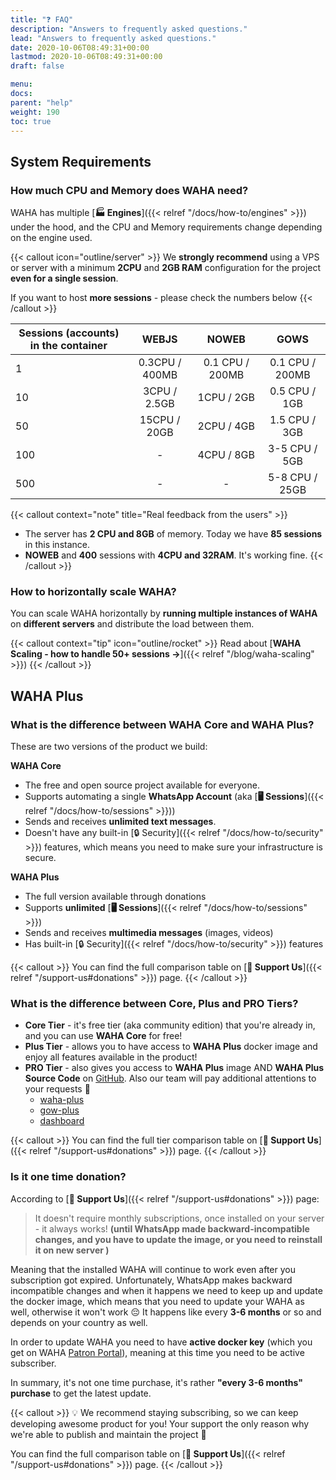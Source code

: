 ```yaml
---
title: "❓ FAQ"
description: "Answers to frequently asked questions."
lead: "Answers to frequently asked questions."
date: 2020-10-06T08:49:31+00:00
lastmod: 2020-10-06T08:49:31+00:00
draft: false

menu:
docs:
parent: "help"
weight: 190
toc: true
---
```


## System Requirements
### How much CPU and Memory does WAHA need?

WAHA has multiple [**🏭 Engines**]({{< relref "/docs/how-to/engines" >}}) under the hood, and the CPU and Memory requirements change depending on the engine used.

{{< callout icon="outline/server" >}}
We **strongly recommend** using a VPS or server with a minimum **2CPU** and **2GB RAM** configuration for the project **even for a single session**.

If you want to host **more sessions** - please check the numbers below
{{< /callout >}}


| Sessions (accounts) in the container |    **WEBJS**    |    **NOWEB**    |    **GOWS**     |
|--------------------------------------|:---------------:|:---------------:|:---------------:|
| 1                                    | 0.3CPU  / 400MB | 0.1 CPU / 200MB | 0.1 CPU / 200MB |
| 10                                   |  3CPU / 2.5GB   |   1CPU / 2GB    |  0.5 CPU / 1GB  |
| 50                                   |  15CPU / 20GB   |   2CPU / 4GB    |  1.5 CPU / 3GB  |               
| 100                                  |        -        |   4CPU / 8GB    |  3-5 CPU / 5GB  | 
| 500                                  |        -        |        -        | 5-8 CPU / 25GB  |     

{{< callout context="note" title="Real feedback from the users" >}}
- The server has **2 CPU and 8GB** of memory. Today we have **85 sessions** in this instance.
- **NOWEB** and **400** sessions with **4CPU and 32RAM**. It's working fine.
{{< /callout >}}

### How to horizontally scale WAHA?
You can scale WAHA horizontally by **running multiple instances of WAHA** on **different servers**
and distribute the load between them.

{{< callout context="tip" icon="outline/rocket" >}}
Read about [**WAHA Scaling - how to handle 50+ sessions ->**]({{< relref "/blog/waha-scaling" >}})
{{< /callout >}}

## WAHA Plus
### What is the difference between WAHA Core and WAHA Plus?

These are two versions of the product we build:

**WAHA Core** 
- The free and open source project available for everyone. 
- Supports automating a single **WhatsApp Account** (aka [**🖥️ Sessions**]({{< relref "/docs/how-to/sessions" >}}))
- Sends and receives **unlimited text messages**.
- Doesn't have any built-in [🔒 Security]({{< relref "/docs/how-to/security" >}}) features, 
which means you need to make sure your infrastructure is secure.

**WAHA Plus**
- The full version available through donations
- Supports **unlimited** [**🖥️ Sessions**]({{< relref "/docs/how-to/sessions" >}})
- Sends and receives **multimedia messages** (images, videos)
- Has built-in [🔒 Security]({{< relref "/docs/how-to/security" >}}) features

{{< callout >}}
You can find the full comparison table on [**🎁 Support Us**]({{< relref "/support-us#donations" >}}) page.
{{< /callout >}}

### What is the difference between Core, Plus and PRO Tiers?

- **Core Tier** - it's free tier (aka community edition) that you're already in, and you can use **WAHA Core** for free!
- **Plus Tier** - allows you to have access to **WAHA Plus** docker image and enjoy all features available in the product!
- **PRO Tier** - also gives you access to **WAHA Plus** image AND **WAHA Plus Source Code** on [GitHub](https://github.com/devlikeapro/waha-plus). Also our team will pay additional attentions to your requests 🫶
  - [waha-plus](https://github.com/devlikeapro/waha-plus)
  - [gow-plus](https://github.com/devlikeapro/gows-plus)
  - [dashboard](https://github.com/devlikeapro/waha-hub)

{{< callout >}}
You can find the full tier comparison table on [**🎁 Support Us**]({{< relref "/support-us#donations" >}}) page.
{{< /callout >}}


### Is it one time donation?

According to [**🎁 Support Us**]({{< relref "/support-us#donations" >}}) page:
> It doesn't require monthly subscriptions, once installed on your server - it always works!
> **(until WhatsApp made backward-incompatible changes, and you have to update the image, or you need to reinstall it on new server )**

Meaning that the installed WAHA will continue to work even after you subscription got expired. 
Unfortunately, WhatsApp makes backward incompatible changes and when it happens we need to keep up and update the docker image, 
which means that you need to update your WAHA as well, otherwise it won't work 😔
It happens like every **3-6 months** or so and depends on your country as well.

In order to update WAHA you need to have **active docker key** 
(which you get on WAHA [Patron Portal](https://portal.devlike.pro)), meaning at this time you need to be active subscriber.

In summary, it's not one time purchase, it's rather **"every 3-6 months" purchase** to get the latest update.


{{< callout >}}
💡 We recommend staying subscribing, so we can keep developing awesome product for you!
Your support the only reason why we're able to publish and maintain the project 🫶

You can find the full comparison table on [**🎁 Support Us**]({{< relref "/support-us#donations" >}}) page.
{{< /callout >}}

